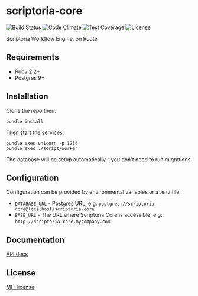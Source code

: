 # scriptoria-core

[![Build Status](https://travis-ci.org/ifad/scriptoria-core.svg?branch=master)](https://travis-ci.org/ifad/scriptoria-core) [![Code Climate](https://codeclimate.com/github/ifad/scriptoria-core/badges/gpa.svg)](https://codeclimate.com/github/ifad/scriptoria-core) [![Test Coverage](https://codeclimate.com/github/ifad/scriptoria-core/badges/coverage.svg)](https://codeclimate.com/github/ifad/scriptoria-core/coverage) [![License](https://img.shields.io/badge/license-MIT-blue.svg)](https://github.com/ifad/scriptoria-core/blob/master/LICENSE)

Scriptoria Workflow Engine, on Ruote

## Requirements

  * Ruby 2.2+
  * Postgres 9+
  
## Installation

Clone the repo then:

    bundle install
    
Then start the services:

    bundle exec unicorn -p 1234
    bundle exec ./script/worker
    
The database will be setup automatically - you don't need to run migrations.
    
## Configuration

Configuration can be provided by environmental variables or a .env file:

  * `DATABASE_URL` - Postgres URL, e.g. `postgres://scriptoria-core@localhost/scriptoria-core`
  * `BASE_URL` - The URL where Scriptoria Core is accessible, e.g. `http://scriptoria-core.mycompany.com`
    
## Documentation

[API docs](API_v1.md)

## License

[MIT license](LICENSE)
